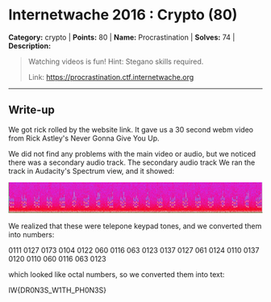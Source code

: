 # Internetwache 2016 : Crypto (80)

**Category:** crypto |
**Points:** 80 |
**Name:** Procrastination |
**Solves:** 74 |
**Description:**

> Watching videos is fun! Hint: Stegano skills required.
>
> Link: 
> https://procrastination.ctf.internetwache.org

___

## Write-up

We got rick rolled by the website link. It gave us a 30 second webm video from Rick Astley's Never Gonna Give You Up.

We did not find any problems with the main video or audio, but we noticed there was a secondary audio track. The secondary audio track 
We ran the track in Audacity's Spectrum view, and it showed:

![](src/Audacity.JPG)

We realized that these were telepone keypad tones, and we converted them into numbers:

0111 0127 0173 0104 0122 060 0116 063 0123 0137 0127 061 0124 0110 0137 0120 0110 060 0116 063 0123

which looked like octal numbers, so we converted them into text:

IW{DR0N3S_W1TH_PH0N3S}